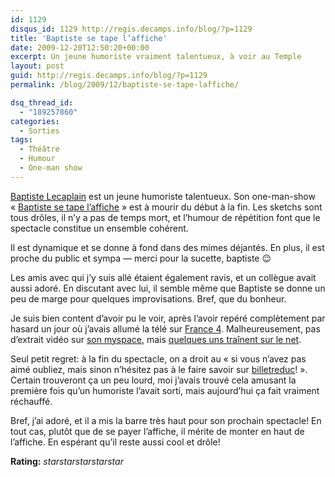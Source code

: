 ```yaml
---
id: 1129
disqus_id: 1129 http://regis.decamps.info/blog/?p=1129
title: 'Baptiste se tape l’affiche'
date: 2009-12-20T12:50:20+00:00
excerpt: Un jeune humoriste vraiment talentueux, à voir au Temple
layout: post
guid: http://regis.decamps.info/blog/?p=1129
permalink: /blog/2009/12/baptiste-se-tape-laffiche/

dsq_thread_id:
  - "189257860"
categories:
  - Sorties
tags:
  - Théâtre
  - Humour
  - One-man show
---
```

[Baptiste Lecaplain](http://www.baptistelecaplain.com/) est un jeune humoriste talentueux. Son one-man-show « [Baptiste se tape l’affiche](http://www.billetreduc.com/26962/evt.htm) » est à mourir du début à la fin. Les sketchs sont tous drôles, il n’y a pas de temps mort, et l’humour de répétition font que le spectacle constitue un ensemble cohérent. 

Il est dynamique et se donne à fond dans des mimes déjantés. En plus, il est proche du public et sympa &#8212; merci pour la sucette, baptiste 😉

Les amis avec qui j’y suis allé étaient également ravis, et un collègue avait aussi adoré. En discutant avec lui, il semble même que Baptiste se donne un peu de marge pour quelques improvisations. Bref, que du bonheur.

Je suis bien content d’avoir pu le voir, après l’avoir repéré complètement par hasard un jour où j’avais allumé la télé sur [France 4](http://www.france4.fr/plies-en-4/). Malheureusement, pas d’extrait vidéo sur [son myspace](http://www.myspace.com/baptiste_lecaplain), mais [quelques uns traînent sur le net](http://www.youtube.com/watch?v=A5uveZecCsU).

Seul petit regret: à la fin du spectacle, on a droit au « si vous n’avez pas aimé oubliez, mais sinon n’hésitez pas à le faire savoir sur [billetreduc](http://www.billetreduc.com/spectacle-baptiste-lecaplain.htm)! ». Certain trouveront ça un peu lourd, moi j’avais trouvé cela amusant la première fois qu’un humoriste l’avait sorti, mais aujourd’hui ça fait vraiment réchauffé.

Bref, j’ai adoré, et il a mis la barre très haut pour son prochain spectacle! En tout cas, plutôt que de se payer l’affiche, il mérite de monter en haut de l’affiche. En espérant qu’il reste aussi cool et drôle!

**Rating:** <i class="material-icons">star</i><i class="material-icons">star</i><i class="material-icons">star</i><i class="material-icons">star</i><i class="material-icons">star</i> 
